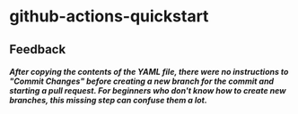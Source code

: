 # github-actions-quickstart

## Feedback

##### After copying the contents of the YAML file, there were no instructions to "Commit Changes" before creating a new branch for the commit and starting a pull request. For beginners who don't know how to create new branches, this missing step can confuse them a lot. 
